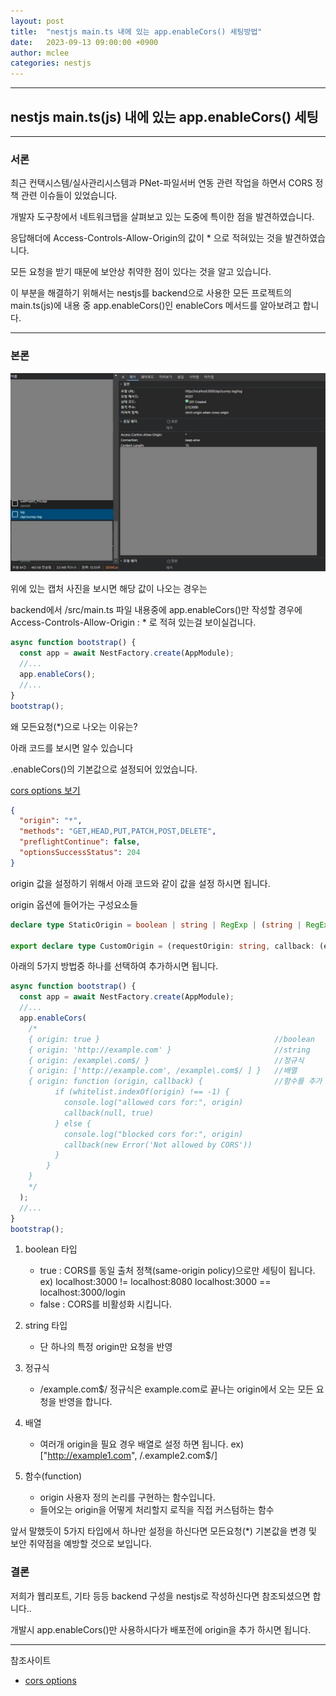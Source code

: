 ```yaml
---
layout: post
title:  "nestjs main.ts 내에 있는 app.enableCors() 세팅방법"
date:   2023-09-13 09:00:00 +0900
author: mclee
categories: nestjs
---
```

<hr/>

## nestjs main.ts(js) 내에 있는 app.enableCors() 세팅

---

### 서론
최근 컨택시스템/실사관리시스템과 PNet-파일서버 연동 관련 작업을 하면서 CORS 정책 관련 이슈들이 있었습니다.

개발자 도구창에서 네트워크탭을 살펴보고 있는 도중에 특이한 점을 발견하였습니다.

응답해더에 Access-Controls-Allow-Origin의 값이 * 으로 적혀있는 것을 발견하였습니다.

모든 요청을 받기 때문에 보안상 취약한 점이 있다는 것을 알고 있습니다.

이 부분을 해결하기 위해서는 nestjs를 backend으로 사용한 모든 프로젝트의 main.ts(js)에 내용 중
app.enableCors()인 enableCors 메서드를 알아보려고 합니다.

---
### 본론

![로컬네트워크헤더정보](/assets/images/mclee/230921/local_Access_control_Allow_Origin_Status_false.JPG)

위에 있는 캡처 사진을 보시면 해당 값이 나오는 경우는

backend에서 /src/main.ts 파일 내용중에 app.enableCors()만 작성할 경우에 Access-Controls-Allow-Origin : *  로 적혀 있는걸 보이실겁니다.

```typescript
async function bootstrap() {
  const app = await NestFactory.create(AppModule);
  //...
  app.enableCors();
  //...
}
bootstrap();
```
왜 모든요청(*)으로 나오는 이유는?

아래 코드를 보시면 알수 있습니다

.enableCors()의 기본값으로 설정되어 있었습니다.

[cors options 보기](https://github.com/expressjs/cors#configuration-options)
```json
{
  "origin": "*",
  "methods": "GET,HEAD,PUT,PATCH,POST,DELETE",
  "preflightContinue": false,
  "optionsSuccessStatus": 204
}
```

origin 값을 설정하기 위해서 아래 코드와 같이 값을 설정 하시면 됩니다.

origin 옵션에 들어가는 구성요소들
```typescript
declare type StaticOrigin = boolean | string | RegExp | (string | RegExp)[];

export declare type CustomOrigin = (requestOrigin: string, callback: (err: Error | null, origin?: StaticOrigin) => void) => void;

```

아래의 5가지 방법중 하나를 선택하여 추가하시면 됩니다.

```typescript
async function bootstrap() {
  const app = await NestFactory.create(AppModule);
  //...
  app.enableCors(
    /*
    { origin: true }                                       //boolean
    { origin: 'http://example.com' }                       //string
    { origin: /example\.com$/ }                            //정규식
    { origin: ['http://example.com', /example\.com$/ ] }   //배열
    { origin: function (origin, callback) {                //함수를 추가
          if (whitelist.indexOf(origin) !== -1) {
            console.log("allowed cors for:", origin)
            callback(null, true)
          } else {
            console.log("blocked cors for:", origin)
            callback(new Error('Not allowed by CORS'))
          }
        }
    }
    */
  );
  //...
}
bootstrap();
```
1. boolean 타입
   - true   : CORS를 동일 출처 정책(same-origin policy)으로만 세팅이 됩니다. 
        ex) localhost:3000 != localhost:8080
            localhost:3000 == localhost:3000/login
   - false  : CORS를 비활성화 시킵니다.

2. string 타입
    - 단 하나의 특정 origin만 요청을 반영
    
3. 정규식
    - /example\.com$/ 정규식은 example.com로 끝나는 origin에서 오는 모든 요청을 반영을 합니다.

4. 배열
    - 여러개 origin을 필요 경우 배열로 설정 하면 됩니다.
        ex) ["http://example1.com", /\.example2\.com$/]
5. 함수(function)
    - origin 사용자 정의 논리를 구현하는 함수입니다.
    - 들어오는 origin을 어떻게 처리할지 로직을 직접 커스텀하는 함수

앞서 말했듯이 5가지 타입에서 하나만 설정을 하신다면 모든요청(*) 기본값을 변경 및 보안 취약점을 예방할 것으로 보입니다.

### 결론

저희가 웹리포트, 기타 등등 backend 구성을 nestjs로 작성하신다면 참조되셨으면 합니다..

개발시 app.enableCors()만 사용하시다가 배포전에  origin을 추가 하시면 됩니다.

---
참조사이트 

- [cors options](https://github.com/expressjs/cors#configuration-options)